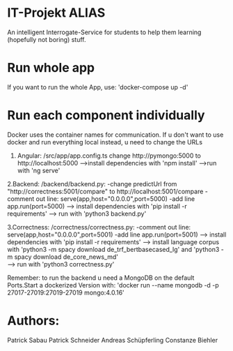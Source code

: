 # IT-Projekt ALIAS

An intelligent Interrogate-Service for students to help them learning (hopefully not boring) stuff.

# Run whole app

If you want to run the whole App, use:
'docker-compose up -d'

# Run each component individually

Docker uses the container names for communication. If u don't want to use docker and run everything local instead, u need to change the URLs

1. Angular:
/src/app/app.config.ts change http://pymongo:5000 to http://localhost:5000
-->install dependencies with 'npm install'
-->run with 'ng serve'

2.Backend:
/backend/backend.py:
-change predictUrl from "http://correctness:5001/compare" to http://localhost:5001/compare
-comment out line: serve(app,host="0.0.0.0",port=5000)
-add line app.run(port=5000)
--> install dependencies with 'pip install -r requirements'
--> run with 'python3 backend.py'

3.Correctness:
/correctness/correctness.py:
-comment out line: serve(app,host="0.0.0.0",port=5001)
-add line app.run(port=5001)
--> install dependencies with 'pip install -r requirements'
--> install language corpus with 'python3 -m spacy download de_trf_bertbasecased_lg' and
    'python3 -m spacy download de_core_news_md'             
--> run with 'python3 correctness.py'

Remember: to run the backend u need a MongoDB on the default Ports.Start a dockerized Version with:
'docker run --name mongodb -d -p 27017-27019:27019-27019 mongo:4.0.16'


# Authors:
Patrick Sabau
Patrick Schneider
Andreas Schüpferling 
Constanze Biehler